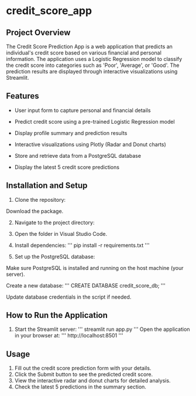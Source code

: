 # credit_score_app

## Project Overview

The Credit Score Prediction App is a web application that predicts an individual's credit score based on various financial and personal information. The application uses a Logistic Regression model to classify the credit score into categories such as 'Poor', 'Average', or 'Good'. The prediction results are displayed through interactive visualizations using Streamlit.

## Features

* User input form to capture personal and financial details

* Predict credit score using a pre-trained Logistic Regression model

* Display profile summary and prediction results

* Interactive visualizations using Plotly (Radar and Donut charts)

* Store and retrieve data from a PostgreSQL database

* Display the latest 5 credit score predictions

## Installation and Setup

1. Clone the repository:

Download the package.

2. Navigate to the project directory:

3. Open the folder in Visual Studio Code.

4. Install dependencies:
'''
pip install -r requirements.txt
'''

5. Set up the PostgreSQL database:

  Make sure PostgreSQL is installed and running on the host machine (your server).

  Create a new database:
  '''
  CREATE DATABASE credit_score_db;
  '''

  Update database credentials in the script if needed.

## How to Run the Application

1. Start the Streamlit server:
'''
streamlit run app.py
'''
Open the application in your browser at:
'''
http://localhost:8501
'''

## Usage

1. Fill out the credit score prediction form with your details.
2. Click the Submit button to see the predicted credit score.
3. View the interactive radar and donut charts for detailed analysis.
4. Check the latest 5 predictions in the summary section.

